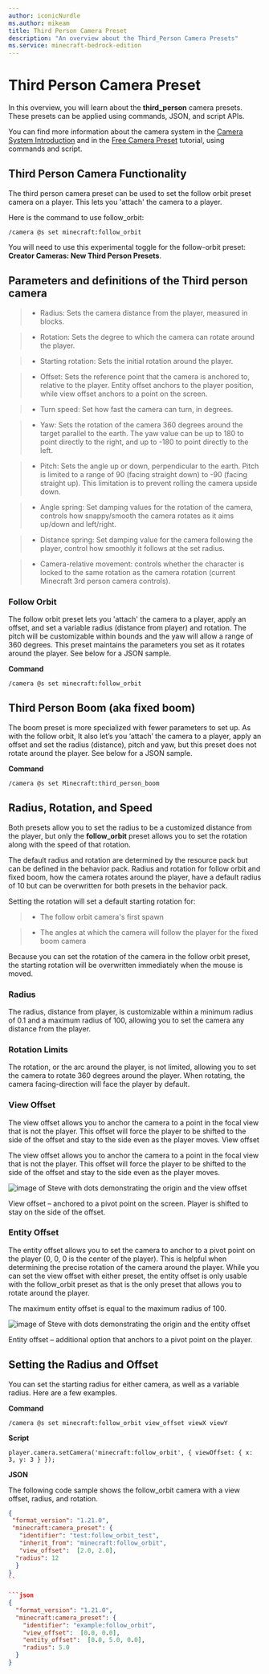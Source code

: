 ```yaml
---
author: iconicNurdle
ms.author: mikeam
title: Third Person Camera Preset
description: "An overview about the Third_Person Camera Presets"
ms.service: minecraft-bedrock-edition
---
```


# Third Person Camera Preset

In this overview, you will learn about the **third_person** camera presets. These presets can be applied using commands, JSON, and script APIs.

You can find more information about the camera system in the [Camera System Introduction](CameraCommandIntroduction.md) and in the [Free Camera Preset](CameraPresetFree.md) tutorial, using commands and script.

## Third Person Camera Functionality

The third person camera preset can be used to set the follow orbit preset camera on a player. This lets you 'attach' the camera to a player. 

Here is the command to use follow_orbit:

`/camera @s set minecraft:follow_orbit`

You will need to use this experimental toggle for the follow-orbit preset: **Creator Cameras: New Third Person Presets**.


## Parameters and definitions of the Third person camera 

>- Radius: Sets the camera distance from the player, measured in blocks. 

>- Rotation: Sets the degree to which the camera can rotate around the player. 

>- Starting rotation: Sets the initial rotation around the player. 

>- Offset: Sets the reference point that the camera is anchored to, relative to the player. Entity offset anchors to the player position, while view offset anchors to a point on the screen. 

>- Turn speed: Set how fast the camera can turn, in degrees. 

>- Yaw: Sets the rotation of the camera 360 degrees around the target parallel to the earth. The yaw value can be up to 180 to point directly to the right, and up to -180 to point directly to the left. 

>- Pitch: Sets the angle up or down, perpendicular to the earth. Pitch is limited to a range of 90 (facing straight down) to -90 (facing straight up). This limitation is to prevent rolling the camera upside down. 

>- Angle spring: Set damping values for the rotation of the camera, controls how snappy/smooth the camera rotates as it aims up/down and left/right. 

>- Distance spring: Set damping value for the camera following the player, control how smoothly it follows at the set radius.  

>- Camera-relative movement: controls whether the character is locked to the same rotation as the camera rotation (current Minecraft 3rd person camera controls). 


### Follow Orbit

The follow orbit preset lets you 'attach' the camera to a player, apply an offset, and set a variable radius (distance from player) and rotation. The pitch will be customizable within bounds and the yaw will allow a range of 360 degrees. This preset maintains the parameters you set as it rotates around the player. See below for a JSON sample. 

**Command**

`/camera @s set minecraft:follow_orbit`


## Third Person Boom (aka fixed boom) 

The boom preset is more specialized with fewer parameters to set up. As with the follow orbit, It also let’s you ‘attach’ the camera to a player, apply an offset and set the radius (distance), pitch and yaw, but this preset does not rotate around the player. See below for a JSON sample.  

**Command**

`/camera @s set Minecraft:third_person_boom`


## Radius, Rotation, and Speed 

Both presets allow you to set the radius to be a customized distance from the player, but only the **follow_orbit** preset allows you to set the rotation along with the speed of that rotation. 

The default radius and rotation are determined by the resource pack but can be defined in the behavior pack. Radius and rotation for follow orbit and fixed boom, how the camera rotates around the player, have a default radius of 10 but can be overwritten for both presets in the behavior pack. 

Setting the rotation will set a default starting rotation for:  

>- The follow orbit camera's first spawn  

>- The angles at which the camera will follow the player for the fixed boom camera

Because you can set the rotation of the camera in the follow orbit preset, the starting rotation will be overwritten immediately when the mouse is moved. 

### Radius

The radius, distance from player, is customizable within a minimum radius of 0.1 and a maximum radius of 100, allowing you to set the camera any distance from the player. 

### Rotation Limits

The rotation, or the arc around the player, is not limited, allowing you to set the camera to rotate 360 degrees around the player. When rotating, the camera facing-direction will face the player by default.

### View Offset

The view offset allows you to anchor the camera to a point in the focal view that is not the player. This offset will force the player to be shifted to the side of the offset and stay to the side even as the player moves.  View offset 

The view offset allows you to anchor the camera to a point in the focal view that is not the player. This offset will force the player to be shifted to the side of the offset and stay to the side even as the player moves.

![image of Steve with dots demonstrating the origin and the view offset](Media/view_offset.png)

View offset – anchored to a pivot point on the screen. Player is shifted to stay on the side of the offset.

### Entity Offset

The entity offset allows you to set the camera to anchor to a pivot point on the player (0, 0, 0 is the center of the player). This is helpful when determining the precise rotation of the camera around the player. While you can set the view offset with either preset, the entity offset is only usable with the follow_orbit preset as that is the only preset that allows you to rotate around the player. 

The maximum entity offset is equal to the maximum radius of 100.

![image of Steve with dots demonstrating the origin and the entity offset](Media/entity_offset.png)

Entity offset – additional option that anchors to a pivot point on the player.

## Setting the Radius and Offset 

You can set the starting radius for either camera, as well as a variable radius. Here are a few examples. 

**Command**

`/camera @s set minecraft:follow_orbit view_offset viewX viewY`

**Script**

`player.camera.setCamera('minecraft:follow_orbit', { viewOffset: { x: 3, y: 3 } });`

**JSON**

The following code sample shows the follow_orbit camera with a view offset, radius, and rotation. 

```json
{ 
 "format_version": "1.21.0",  
 "minecraft:camera_preset": {  
   "identifier": "test:follow_orbit_test",  
   "inherit_from": "minecraft:follow_orbit",  
   "view_offset":  [2.0, 2.0],  
  "radius": 12  
  } 
} 
``
 
```json
{ 
  "format_version": "1.21.0", 
  "minecraft:camera_preset": { 
    "identifier": "example:follow_orbit", 
    "view_offset":  [0.0, 0.0], 
    "entity_offset":  [0.0, 5.0, 0.0], 
    "radius": 5.0 
  } 
} 
```

